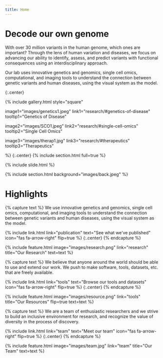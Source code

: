```yaml
---
title: Home
---
```


# Decode our own genome

With over 30 million variants in the human genome, which ones are important? Through the lens of human variation and diseases, we focus on advancing our ability to identify, assess, and predict variants with functional consequences using an interdisciplinary approach. 

Our lab uses innovative genetics and genomics, single cell omics, computational, and imaging tools to understand the connection between genetic variants and human diseases, using the visual system as the model.

{:.center}

{%
  include gallery.html style="square"

  image1="images/genetics1.jpeg"
  link1="research/#genetics-of-disease"
  tooltip1="Genetics of Disease"

  image2="images/SCO1.jpeg"
  link2="research/#single-cell-omics"
  tooltip2="Single Cell Omics"

  image3="images/therap1.jpg"
  link3="research/#therapeutics"
  tooltip3="Therapeutics"

%}
{:.center}
{% include section.html full=true %}

{% include slide.html %}

{% include section.html background="images/back.jpeg" %}

# Highlights

{% capture text %}
We use innovative genetics and genomics, single cell omics, computational, and imaging tools to understand the connection between genetic variants and human diseases, using the visual system as the model.

{%
  include link.html
  link="publication"
  text="See what we've published"
  icon="fas fa-arrow-right"
  flip=true
%}
{:.center}
{% endcapture %}

{%
  include feature.html
  image="images/research.png"
  link="research"
  title="Our Research"
  text=text
%}

{% capture text %}
We believe that anyone around the world should be able to use and extend our work. 
We push to make software, tools, datasets, etc. that are freely available.

{%
  include link.html
  link="tools"
  text="Browse our tools and datasets"
  icon="fas fa-arrow-right"
  flip=true
%}
{:.center}
{% endcapture %}

{%
  include feature.html
  image="images/resource.png"
  link="tools"
  title="Our Resources"
  flip=true
  text=text
%}

{% capture text %}
We are a team of enthusiastic researchers and we strive to build an inclusive environment for research, and recognize the value of diversity in the process of discovery.

{%
  include link.html
  link="team"
  text="Meet our team"
  icon="fas fa-arrow-right"
  flip=true
%}
{:.center}
{% endcapture %}

{%
  include feature.html
  image="images/team.jpg"
  link="team"
  title="Our Team"
  text=text
%}
